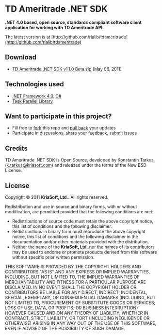 ﻿TD Ameritrade .NET SDK
======================

**.NET 4.0 based, open source, standards compliant software client application for working with TD Ameritrade API.**

The latest version is at [http://github.com/rialib/tdameritrade](http://github.com/rialib/tdameritrade)

Download
--------

 * [TD Ameritrade .NET SDK v1.1.0 Beta.zip](https://github.com/rialib/tdameritrade/raw/master/TD%20Ameritrade%20.NET%20SDK%20v1.1.0%20Beta.zip) (May 06, 2011)

Technologies used
-----------------

 * [.NET Framework 4.0](http://msdn.microsoft.com/netframework), [C#](http://msdn.microsoft.com/vcsharp)
 * [Task Parallel Library](http://msdn.microsoft.com/en-us/library/dd460717.aspx)

Want to participate in this project?
------------------------------------

 * Fill free to [fork](https://github.com/rialib/tdameritrade) this repo and [pull back](https://github.com/rialib/tdameritrade/pull/new/master) your updates
 * Participate in [discussions](https://groups.google.com/forum/#!forum/tdasdk), share your feedback, [submit issues](https://github.com/rialib/tdameritrade/issues)
 
Credits
-------

TD Ameritrade .NET SDK is Open Source, developed by Konstantin Tarkus (k.tarkus@kriasoft.com) and released under the terms of the New BSD License.

License
-------

Copyright © 2011 **KriaSoft, Ltd.**. All rights reserved.

Redistribution and use in source and binary forms, with or without modification, are permitted provided that the following conditions are met:

* Redistributions of source code must retain the above copyright notice, this list of conditions and the following disclaimer.
* Redistributions in binary form must reproduce the above copyright notice, this list of conditions and the following disclaimer in the documentation and/or other materials provided with the distribution.
* Neither the name of the **KriaSoft, Ltd.** nor the names of its contributors may be used to endorse or promote products derived from this software without specific prior written permission.

THIS SOFTWARE IS PROVIDED BY THE COPYRIGHT HOLDERS AND CONTRIBUTORS "AS IS" AND ANY EXPRESS OR IMPLIED WARRANTIES, INCLUDING, BUT NOT LIMITED TO, THE IMPLIED WARRANTIES OF MERCHANTABILITY AND FITNESS FOR A PARTICULAR PURPOSE ARE DISCLAIMED. IN NO EVENT SHALL THE COPYRIGHT HOLDER OR CONTRIBUTORS BE LIABLE FOR ANY DIRECT, INDIRECT, INCIDENTAL, SPECIAL, EXEMPLARY, OR CONSEQUENTIAL DAMAGES (INCLUDING, BUT NOT LIMITED TO, PROCUREMENT OF SUBSTITUTE GOODS OR SERVICES; LOSS OF USE, DATA, OR PROFITS; OR BUSINESS INTERRUPTION) HOWEVER CAUSED AND ON ANY THEORY OF LIABILITY, WHETHER IN CONTRACT, STRICT LIABILITY, OR TORT (INCLUDING NEGLIGENCE OR OTHERWISE) ARISING IN ANY WAY OUT OF THE USE OF THIS SOFTWARE, EVEN IF ADVISED OF THE POSSIBILITY OF SUCH DAMAGE.